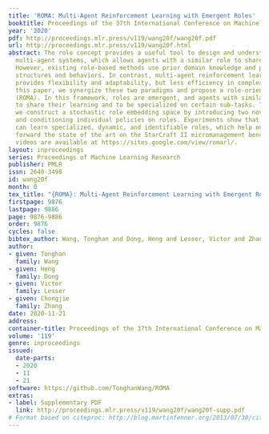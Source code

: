 ```yaml
---
title: 'ROMA: Multi-Agent Reinforcement Learning with Emergent Roles'
booktitle: Proceedings of the 37th International Conference on Machine Learning
year: '2020'
pdf: http://proceedings.mlr.press/v119/wang20f/wang20f.pdf
url: http://proceedings.mlr.press/v119/wang20f.html
abstract: The role concept provides a useful tool to design and understand complex
  multi-agent systems, which allows agents with a similar role to share similar behaviors.
  However, existing role-based methods use prior domain knowledge and predefine role
  structures and behaviors. In contrast, multi-agent reinforcement learning (MARL)
  provides flexibility and adaptability, but less efficiency in complex tasks. In
  this paper, we synergize these two paradigms and propose a role-oriented MARL framework
  (ROMA). In this framework, roles are emergent, and agents with similar roles tend
  to share their learning and to be specialized on certain sub-tasks. To this end,
  we construct a stochastic role embedding space by introducing two novel regularizers
  and conditioning individual policies on roles. Experiments show that our method
  can learn specialized, dynamic, and identifiable roles, which help our method push
  forward the state of the art on the StarCraft II micromanagement benchmark. Demonstrative
  videos are available at https://sites.google.com/view/romarl/.
layout: inproceedings
series: Proceedings of Machine Learning Research
publisher: PMLR
issn: 2640-3498
id: wang20f
month: 0
tex_title: "{ROMA}: Multi-Agent Reinforcement Learning with Emergent Roles"
firstpage: 9876
lastpage: 9886
page: 9876-9886
order: 9876
cycles: false
bibtex_author: Wang, Tonghan and Dong, Heng and Lesser, Victor and Zhang, Chongjie
author:
- given: Tonghan
  family: Wang
- given: Heng
  family: Dong
- given: Victor
  family: Lesser
- given: Chongjie
  family: Zhang
date: 2020-11-21
address: 
container-title: Proceedings of the 37th International Conference on Machine Learning
volume: '119'
genre: inproceedings
issued:
  date-parts:
  - 2020
  - 11
  - 21
software: https://github.com/TonghanWang/ROMA
extras:
- label: Supplementary PDF
  link: http://proceedings.mlr.press/v119/wang20f/wang20f-supp.pdf
# Format based on citeproc: http://blog.martinfenner.org/2013/07/30/citeproc-yaml-for-bibliographies/
---
```

